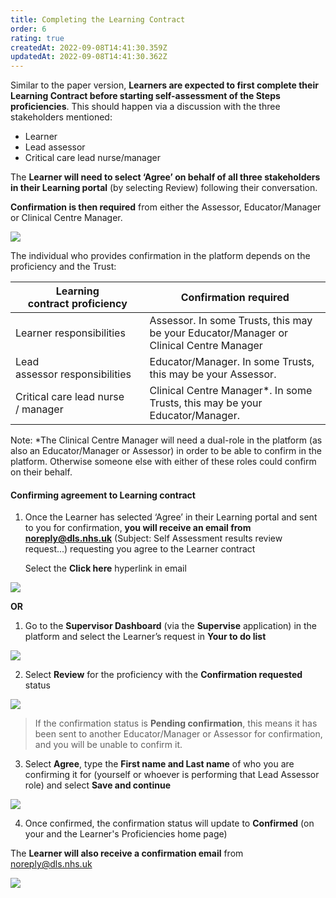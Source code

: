 ```yaml
---
title: Completing the Learning Contract
order: 6
rating: true
createdAt: 2022-09-08T14:41:30.359Z
updatedAt: 2022-09-08T14:41:30.362Z
---
```

Similar to the paper version, **Learners are expected to first complete their Learning Contract before starting self-assessment of the Steps proficiencies**. This should happen via a discussion with the three stakeholders mentioned:

* Learner
* Lead assessor
* Critical care lead nurse/manager 

The **Learner will need to select ‘Agree’ on behalf of all three stakeholders in their Learning portal** (by selecting Review) following their conversation.

**Confirmation is then required** from either the Assessor, Educator/Manager or Clinical Centre Manager.

![](/img/learning-contract_1.png)

The individual who provides confirmation in the platform depends on the proficiency and the Trust:

| Learning contract proficiency     | Confirmation required                                                                  |
| ----------------------------------- | --------------------------------------------------------------------------------------- |
| Learner responsibilities          | Assessor. In some Trusts, this may be your Educator/Manager or Clinical Centre Manager |
| Lead assessor responsibilities     | Educator/Manager. In some Trusts, this may be your Assessor.                           |
| Critical care lead nurse / manager | Clinical Centre Manager*. In some Trusts, this may be your Educator/Manager.           |

Note: *The Clinical Centre Manager will need a dual-role in the platform (as also an Educator/Manager or Assessor) in order to be able to confirm in the platform. Otherwise someone else with either of these roles could confirm on their behalf.

#### Confirming agreement to Learning contract

1. Once the Learner has selected ‘Agree’ in their Learning portal and sent to you for confirmation, **you will receive an email from noreply@dls.nhs.uk** (Subject: Self Assessment results review request...) requesting you agree to the Learner contract 

   Select the **Click here** hyperlink in email

![](/img/learning-contract_2.png)

**OR**

1. Go to the **Supervisor Dashboard** (via the **Supervise** application) in the platform and select the Learner’s request in **Your to do list** 

![](/img/learning-contract_3.png)

2. Select **Review** for the proficiency with the **Confirmation requested** status

![](/img/learning-contract_4.png)

> If the confirmation status is **Pending confirmation**, this means it has been sent to another Educator/Manager or Assessor for confirmation, and you will be unable to confirm it.

3. Select **Agree**, type the **First name and Last name** of who you are confirming it for (yourself or whoever is performing that Lead Assessor role) and select **Save and continue**

![](/img/learning-contract_5.png)

4. Once confirmed, the confirmation status will update to **Confirmed** (on your and the Learner's Proficiencies home page) 

The **Learner will also receive a confirmation email** from noreply@dls.nhs.uk

![](/img/learning-contract_6.png)